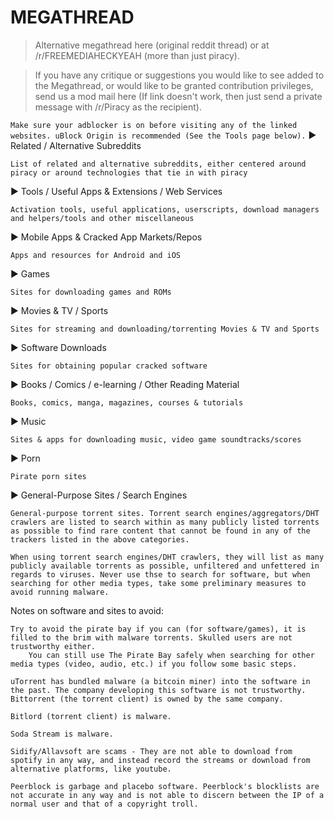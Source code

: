 # MEGATHREAD
 

> Alternative megathread here (original reddit thread) or at /r/FREEMEDIAHECKYEAH (more than just piracy).

 > If you have any critique or suggestions you would like to see added to the Megathread, or would like to be granted contribution privileges, send us a mod mail here (If link doesn't work, then just send a private message with /r/Piracy as the recipient).




`Make sure your adblocker is on before visiting any of the linked websites. uBlock Origin is recommended (See the Tools page below).`
► Related / Alternative Subreddits

    List of related and alternative subreddits, either centered around piracy or around technologies that tie in with piracy

► Tools / Useful Apps & Extensions / Web Services

    Activation tools, useful applications, userscripts, download managers and helpers/tools and other miscellaneous

► Mobile Apps & Cracked App Markets/Repos

    Apps and resources for Android and iOS

► Games

    Sites for downloading games and ROMs

► Movies & TV / Sports

    Sites for streaming and downloading/torrenting Movies & TV and Sports

► Software Downloads

    Sites for obtaining popular cracked software

► Books / Comics / e-learning / Other Reading Material

    Books, comics, manga, magazines, courses & tutorials

► Music

    Sites & apps for downloading music, video game soundtracks/scores

► Porn

    Pirate porn sites

► General-Purpose Sites / Search Engines

    General-purpose torrent sites. Torrent search engines/aggregators/DHT crawlers are listed to search within as many publicly listed torrents as possible to find rare content that cannot be found in any of the trackers listed in the above categories.

    When using torrent search engines/DHT crawlers, they will list as many publicly available torrents as possible, unfiltered and unfettered in regards to viruses. Never use thse to search for software, but when searching for other media types, take some preliminary measures to avoid running malware.

 

 

Notes on software and sites to avoid:

    Try to avoid the pirate bay if you can (for software/games), it is filled to the brim with malware torrents. Skulled users are not trustworthy either.
        You can still use The Pirate Bay safely when searching for other media types (video, audio, etc.) if you follow some basic steps.

    uTorrent has bundled malware (a bitcoin miner) into the software in the past. The company developing this software is not trustworthy. Bittorrent (the torrent client) is owned by the same company.

    Bitlord (torrent client) is malware.

    Soda Stream is malware.

    Sidify/Allavsoft are scams - They are not able to download from spotify in any way, and instead record the streams or download from alternative platforms, like youtube.

    Peerblock is garbage and placebo software. Peerblock's blocklists are not accurate in any way and is not able to discern between the IP of a normal user and that of a copyright troll.
